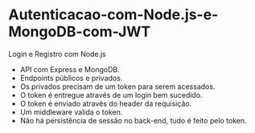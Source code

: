 # Autenticacao-com-Node.js-e-MongoDB-com-JWT

Login e Registro com Node.js

- API com Express e MongoDB.
- Endpoints públicos e privados.
- Os privados precisam de um token para serem acessados.
- O token é entregue através de um login bem sucedido.
- O token é enviado através do header da requisição.
- Um middleware valida o token.
- Não há persistência de sessão no back-end, tudo é feito pelo token.
